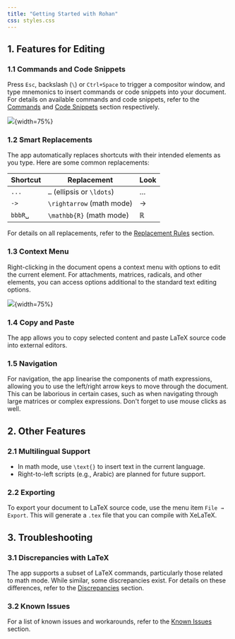 ```yaml
---
title: "Getting Started with Rohan"
css: styles.css
---
```


## 1. Features for Editing

### 1.1 Commands and Code Snippets

Press `Esc`, backslash (`\`) or `Ctrl+Space` to trigger a compositor window, and type mnemonics
to insert commands or code snippets into your document. For details on available commands and
code snippets, refer to the [Commands](commands.html) and [Code Snippets](code-snippets.html)
section respectively.

![](images/compositor_window.png){width=75%}

### 1.2 Smart Replacements

The app automatically replaces shortcuts with their intended elements as you type.
Here are some common replacements:

| Shortcut | Replacement                | Look          |
| -------- | -------------------------- | ------------- |
| `...`    | `…` (ellipsis or `\ldots`) | …             |
| `->`     | `\rightarrow` (math mode)  | $\rightarrow$ |
| `bbbR␣`  | `\mathbb{R}` (math mode)   | $\mathbb{R}$  |

For details on all replacements, refer to the [Replacement Rules](replacement-rules.html) section.

### 1.3 Context Menu

Right-clicking in the document opens a context menu with options to edit the current element.
For attachments, matrices, radicals, and other elements, you can access options additional to
the standard text editing options.

![](images/context_menu.png){width=75%}

### 1.4 Copy and Paste

The app allows you to copy selected content and paste LaTeX source code into external editors.

### 1.5 Navigation

For navigation, the app linearise the components of math expressions, allowing you to use the left/right arrow keys to move through the document. 
This can be laborious in certain cases, such as when navigating through large matrices or complex expressions. Don't forget to use mouse clicks as well.

## 2. Other Features

### 2.1 Multilingual Support

- In math mode, use `\text{}` to insert text in the current language.
- Right-to-left scripts (e.g., Arabic) are planned for future support.

### 2.2 Exporting

To export your document to LaTeX source code, use the menu item `File → Export`.
This will generate a `.tex` file that you can compile with XeLaTeX.

## 3. Troubleshooting

### 3.1 Discrepancies with LaTeX

The app supports a subset of LaTeX commands, particularly those related to math mode.
While similar, some discrepancies exist. For details on these differences, refer to
the [Discrepancies](discrepancy.html) section.

### 3.2 Known Issues

For a list of known issues and workarounds, refer to the [Known Issues](known-issues.html) section.
